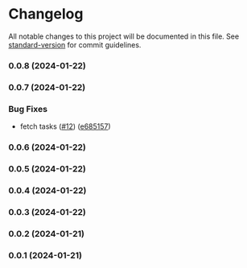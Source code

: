 # Changelog

All notable changes to this project will be documented in this file. See [standard-version](https://github.com/conventional-changelog/standard-version) for commit guidelines.

### 0.0.8 (2024-01-22)

### 0.0.7 (2024-01-22)


### Bug Fixes

* fetch tasks ([#12](https://github.com/habitanto-reto/task-client-web/issues/12)) ([e685157](https://github.com/habitanto-reto/task-client-web/commit/e68515793f1c81a7bc5314a0b96f6c30ae148d2c))

### 0.0.6 (2024-01-22)

### 0.0.5 (2024-01-22)

### 0.0.4 (2024-01-22)

### 0.0.3 (2024-01-22)

### 0.0.2 (2024-01-21)

### 0.0.1 (2024-01-21)

